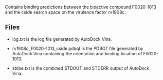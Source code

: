 Contains binding predictions between the bioactive compound F0020-1013 and the cside search space on the virulence factor rv1908c.

## Files

- log.txt is the log file generated by AutoDock Vina.

- rv1908c_F0020-1013_cside.pdbqt is the PDBQT file generated by AutoDock Vina containing the orientation and binding location of F0020-1013.

- stdoe.txt is the combined STDOUT and STDERR output of AutoDock Vina.

